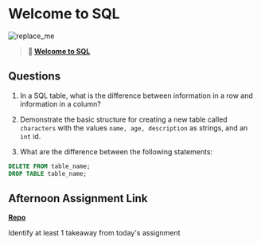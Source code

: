# Welcome to SQL

![replace_me](https://codeworks.blob.core.windows.net/public/assets/img/illustrations/placeholder.svg)

> **📖 [Welcome to SQL](https://codeworksacademy.com/fs-student-guide/resources/wk11/01-MySQL-GettingStarted)**

## Questions

1. In a SQL table, what is the difference between information in a row and information in a column?

2. Demonstrate the basic structure for creating a new table called `characters` with the values `name, age, description` as strings, and an `int` id.

3. What are the difference between the following statements: 
```sql
DELETE FROM table_name;
DROP TABLE table_name;
```

## Afternoon Assignment Link

**[Repo](https://github.com/ConnerSeely/<ASSIGNMENT_REPO>)**

Identify at least 1 takeaway from today's assignment
